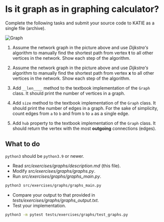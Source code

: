 # Is it graph as in graphing calculator?

Complete the following tasks and submit your source code to KATIE as a single file (archive).

![Graph](network.png)

1. Assume the network graph in the picture above and use *Dijkstra's* algorithm to manually find the shortest path from vertex **t** to all other vertices in the network. Show each step of the algorithm.

2. Assume the network graph in the picture above and use *Dijkstra's* algorithm to manually find the shortest path from vertex **x** to all other vertices in the network. Show each step of the algorithm.

3. Add `__len____` method to the textbook implementation of the `Graph` class. It should print the number of vertices in a graph.

4. Add `size` method to the textbook implementation of the `Graph` class. It should print the number of edges in a graph. For the sake of simplicity, count edges from `a` to `b` and from `b` to `a` as a single edge.

5. Add `hub` property to the textbook implementation of the `Graph` class. It should return the vertex with the most **outgoing** connections (edges).

## What to do

`python3` should be `python3.9` or newer.

- Read _src/exercises/graphs/description.md_ (this file).
- Modify _src/exercises/graphs/graphs.py_.
- Run _src/exercises/graphs/graphs_main.py_.

```bash
python3 src/exercises/graphs/graphs_main.py
```

- Compare your output to that provided in _tests/exercises/graphs/graphs_output.txt_.
- Test your implementation.

```bash
python3 -m pytest tests/exercises/graphs/test_graphs.py
```
